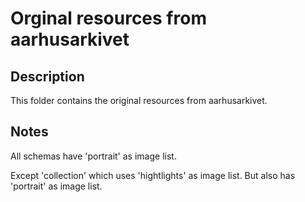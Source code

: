 # Orginal resources from aarhusarkivet

## Description

This folder contains the original resources from aarhusarkivet.

## Notes

All schemas have 'portrait' as image list. 

Except 'collection' which uses 'hightlights' as image list. But also has 'portrait' as image list.

